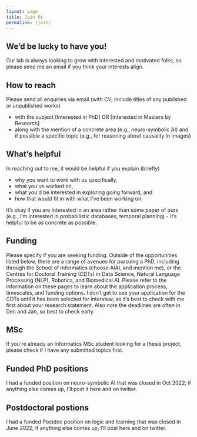 ```yaml
---
layout: page
title: Join Us
permalink: /join/
---
```

## We’d be lucky to have you!

Our lab is always looking to grow with interested and motivated folks, so please send me an email if you think your interests align. 

## How to reach  

Please send all enquiries via email (with CV; include titles of any published or unpublished works) 
- with the subject [Interested in PhD] OR [Interested in Masters by Research]
- along with the mention of a concrete area (e.g., neuro-symbolic AI) and if possible a specific topic (e.g., for reasoning about causality in images) 

## What’s helpful

In reaching out to me, it would be helpful if you explain (briefly)

- why you want to work with us specifically,
- what you've worked on,
- what you'd be interested in exploring going forward, and
- how that would fit in with what I've been working on.

It’s okay if you are interested in an area rather than some paper of ours (e.g., I’m interested in probabilistic databases, temporal planning) - it’s helpful to be as concrete as possible. 

## Funding 

Please specify if you are seeking funding. Outside of the opportunities listed below, there are a range of avenues for pursuing a PhD, including through the School of Informatics (choose AIAI, and mention me), or the Centres for Doctoral Training (CDTs) in Data Science, Natural Language Processing (NLP), Robotics, and Biomedical AI. 
Please refer to the information on these pages to learn about the application process, timescales, and funding options. I don’t get to see your application for the CDTs until it has been selected for interview, so it’s best to check with me first about your research statement. Also note the deadlines are often in Dec and Jan, so best to check early. 

## MSc 
If you're already an Informatics MSc student looking for a thesis project, please check if I have any submitted topics first. 


## Funded PhD positions
I had a funded position on neuro-symbolic AI that was closed in Oct 2022; if anything else comes up, I’ll post it here and on twitter.

## Postdoctoral postions 

I had a funded Postdoc position on logic and learning that was closed in June 2022; if anything else comes up, I’ll post here and on twitter. 
